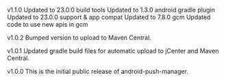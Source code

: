 v1.1.0
Updated to 23.0.0 build tools
Updated to 1.3.0 android gradle plugin
Updated to 23.0.0 support & app compat
Updated to 7.8.0 gcm
Updated code to use new apis in gcm

v1.0.2
Bumped version to upload to Maven Central.

v1.0.1
Updated gradle build files for automatic upload to jCenter and Maven Central.

v1.0.0
This is the initial public release of android-push-manager.